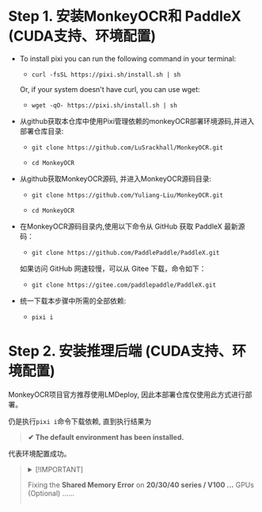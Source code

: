 # Step 1. 安装MonkeyOCR和 PaddleX (CUDA支持、环境配置)

* To install pixi you can run the following command in your terminal:
  * `curl -fsSL https://pixi.sh/install.sh | sh`

  Or, if your system doesn't have curl, you can use wget:

  * `wget -qO- https://pixi.sh/install.sh | sh`
  
* 从github获取本仓库中使用Pixi管理依赖的monkeyOCR部署环境源码,并进入部署仓库目录:
  
  * `git clone https://github.com/LuSrackhall/MonkeyOCR.git`
  
  * `cd MonkeyOCR`

* 从github获取MonkeyOCR源码, 并进入MonkeyOCR源码目录:

  * `git clone https://github.com/Yuliang-Liu/MonkeyOCR.git`

  * `cd MonkeyOCR`

* 在MonkeyOCR源码目录内,使用以下命令从 GitHub 获取 PaddleX 最新源码：
  * `git clone https://github.com/PaddlePaddle/PaddleX.git`

  如果访问 GitHub 网速较慢，可以从 Gitee 下载，命令如下：
  * `git clone https://gitee.com/paddlepaddle/PaddleX.git`

* 统一下载本步骤中所需的全部依赖:
  
  * `pixi i`
  
# Step 2. 安装推理后端 (CUDA支持、环境配置)

MonkeyOCR项目官方推荐使用LMDeploy, 因此本部署仓库仅使用此方式进行部署。

仍是执行`pixi i`命令下载依赖, 直到执行结果为

> **✔ The default environment has been installed.**

代表环境配置成功。

<blockquote>
<details>
<summary>
[!IMPORTANT]

Fixing the **Shared Memory Error** on **20/30/40 series / V100 ...** GPUs (Optional)
......
</summary>

 Our 3B model runs smoothly on the NVIDIA RTX 30/40 series. However, when using **LMDeploy** as the inference backend, you might run into compatibility issues on these GPUs — typically this error:
 
 ```
 triton.runtime.errors.OutOfResources: out of resource: shared memory
 ```
 
 To resolve this issue, apply the following patch:
 
 ```bash
 python tools/lmdeploy_patcher.py patch
 ```
 **Note:** This command modifies LMDeploy’s source code in your environment.
 To undo the changes, simply run:
 
 ```bash
 python tools/lmdeploy_patcher.py restore
 ```
 
 Based on our tests on the **NVIDIA RTX 3090**, inference speed was **0.338 pages/second** using **LMDeploy** (with the patch applied), compared to only **0.015 pages/second** using **transformers**.
 
 **Special thanks to [@pineking](https://github.com/pineking) for the solution!**

</details>
</blockquote>

